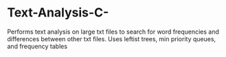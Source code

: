 # Text-Analysis-C-
Performs text analysis on large txt files to search for word frequencies and differences between other txt files. Uses leftist trees, min priority queues, and frequency tables
